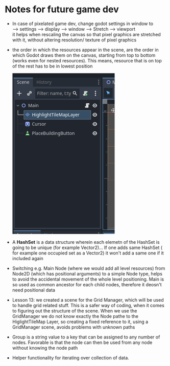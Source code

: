 # Notes for future game dev

- In case of pixelated game dev, change godot settings in window to   
	--> settings --> display --> window --> Stretch --> viewport  
	it helps when rescaling the canvas so that pixel graphics are stretched with it, without altering resolution/ texture of pixel graphics

- the order in which the resources appear in the scene, are the order in which Godot draws them on the canvas, starting from top to bottom (works even for nested resources). This means, resource that is on top of the rest has to be in lowest position

  ![alt text](image.png)

- A **HashSet** is a data structure wherein each elemetn of the HashSet is going to be unique (for example Vector2)... If one adds same HashSet ( for example one occupied set as a Vector2) it won't add a same one if it included again 

- Switching e.g. Main Node (where we would add all level resources) from Node2D (which has positional arguments) to a simple Node type, helps to avoid the accidental movement of the whole level positioning. Main is so used as common ancestor for each child nodes, therefore it deosn't need positional data

- Lesson 13: we created a scene for the Grid Manager, which will be used to handle grid related stuff. This is a safer way of coding, when it comes to figuring out the structure of the scene. When we use the GridManager we do not know exactly the Node pathe to the HiglightTileMap Layer, so creating a fixed reference to it, using a GridManager scene, avoids problems with unknown paths

- Group is a string value to a key that can be assigned to any number of nodes. Favorable is that the node can then be used from any node without knowing the node path

- Helper functionality for iterating over collection of data.